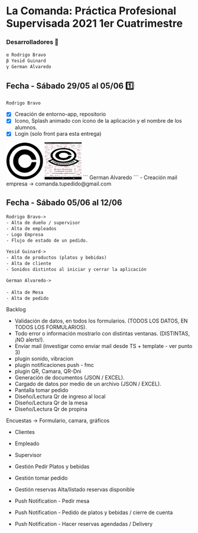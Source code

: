 # **La Comanda: Práctica Profesional Supervisada 2021 1er Cuatrimestre**

### Desarrolladores 🔧

```
α Rodrigo Bravo
β Yesid Guinard
γ German Alvaredo
```

## Fecha - Sábado 29/05 al 05/06 :one:
```
Rodrigo Bravo
```
- [x] Creación de entorno-app, repositorio
- [x] Icono, Splash animado con ícono de la aplicación y el nombre de los alumnos.
- [x] Login (solo front para esta entrega)

<img src="recursos/icono.png" alt="comanda logo" width="100px" height="100px">
<img src="recursos/splash-sinanimacion.jpeg" alt="comanda logo" width="100px" height="100px">
```
German Alvaredo
```
- Creación mail empresa -> comanda.tupedido@gmail.com 


## Fecha - Sábado 05/06 al 12/06
```
Rodrigo Bravo->
- Alta de dueño / supervisor
- Alta de empleados
- Logo Empresa
- Flujo de estado de un pedido.
```
```
Yesid Guinard->
- Alta de productos (platos y bebidas)
- Alta de cliente
- Sonidos distintos al iniciar y cerrar la aplicación
```
```
German Alvaredo->

- Alta de Mesa
- Alta de pedido

```


Backlog

- Validación de datos, en todos los formularios. (TODOS LOS DATOS, EN TODOS LOS FORMULARIOS).
- Todo error o información mostrarlo con distintas ventanas. (DISTINTAS, ¡NO alerts!).
- Enviar mail (investigar como enviar mail desde TS + template - ver punto 3)
- plugin sonido, vibracion
- plugin notificaciones push - fmc
- plugin QR, Camara, QR-Dni
- Generación de documentos (JSON / EXCEL).
- Cargado de datos por medio de un archivo (JSON / EXCEL).
- Pantalla tomar pedido
- Diseño/Lectura Qr de ingreso al local
- Diseño/Lectura Qr de la mesa
- Diseño/Lectura Qr de propina


Encuestas ->  Formulario, camara, gráficos
   - Clientes
   - Empleado
   - Supervisor

- Gestión Pedir Platos y bebidas
- Gestión tomar pedido
- Gestión reservas Alta/listado reservas disponible
- Push Notification - Pedir mesa
- Push Notification - Pedido de platos y bebidas / cierre de cuenta
- Push Notification - Hacer reservas agendadas / Delivery